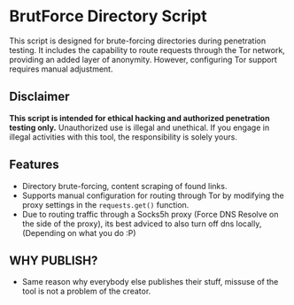 # BrutForce Directory Script

This script is designed for brute-forcing directories during penetration testing. It includes the capability to route requests through the Tor network, providing an added layer of anonymity. However, configuring Tor support requires manual adjustment.

## Disclaimer

**This script is intended for ethical hacking and authorized penetration testing only.** Unauthorized use is illegal and unethical. If you engage in illegal activities with this tool, the responsibility is solely yours.


## Features

- Directory brute-forcing, content scraping of found links.
- Supports manual configuration for routing through Tor by modifying the proxy settings in the `requests.get()` function. 
- Due to routing traffic through a Socks5h proxy (Force DNS Resolve on the side of the proxy), its best adviced to also turn off dns locally, (Depending on what you do :P)

## WHY PUBLISH?

- Same reason why everybody else publishes their stuff, missuse of the tool is not a problem of the creator.